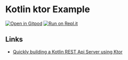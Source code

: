 # Kotlin ktor Example


[![Open in Gitpod](https://gitpod.io/button/open-in-gitpod.svg)](https://gitpod.io/#https://github.com/athenian-programming/ktor-example)
[![Run on Repl.it](https://repl.it/badge/github/athenian-programming/ktor-example)](https://repl.it/github/athenian-programming/ktor-example)

## Links
* [Quickly building a Kotlin REST Api Server using Ktor](https://movile.blog/quickly-building-a-kotlin-rest-api-server-using-ktor/)